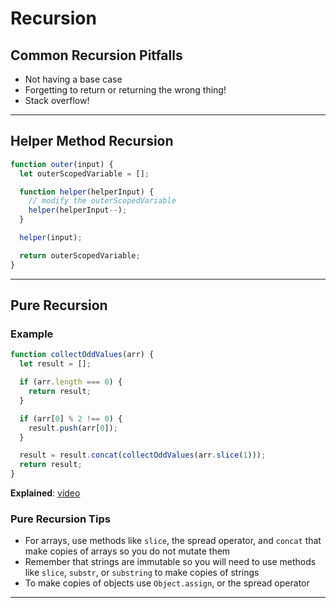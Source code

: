# Recursion

## Common Recursion Pitfalls

- Not having a base case
- Forgetting to return or returning the wrong thing!
- Stack overflow!

---

## Helper Method Recursion

```js
function outer(input) {
  let outerScopedVariable = [];

  function helper(helperInput) {
    // modify the outerScopedVariable
    helper(helperInput--);
  }

  helper(input);

  return outerScopedVariable;
}
```

---

## Pure Recursion

### Example

```js
function collectOddValues(arr) {
  let result = [];

  if (arr.length === 0) {
    return result;
  }

  if (arr[0] % 2 !== 0) {
    result.push(arr[0]);
  }

  result = result.concat(collectOddValues(arr.slice(1)));
  return result;
}
```

**Explained**: [video](https://www.udemy.com/course/js-algorithms-and-data-structures-masterclass/learn/lecture/10793654)

### Pure Recursion Tips

- For arrays, use methods like `slice`, the spread operator, and `concat` that make copies of arrays so you do not mutate them
- Remember that strings are immutable so you will need to use methods like `slice`, `substr`, or `substring` to make copies of strings
- To make copies of objects use `Object.assign`, or the spread operator

---
